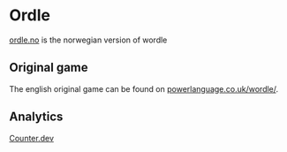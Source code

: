 # Ordle

[ordle.no](https://ordle.no/) is the norwegian version of wordle

## Original game

The english original game can be found on [powerlanguage.co.uk/wordle/](https://www.powerlanguage.co.uk/wordle/).

## Analytics

[Counter.dev](https://counter.dev/dashboard.html)
